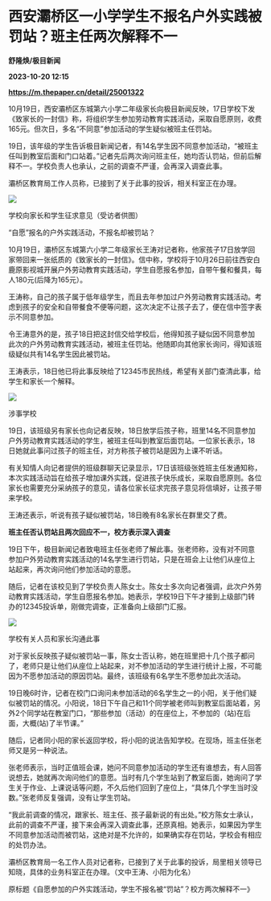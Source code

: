 # 西安灞桥区一小学学生不报名户外实践被罚站？班主任两次解释不一
**舒隆焕/极目新闻**

**2023-10-20 12:15**

**https://m.thepaper.cn/detail/25001322**

10月19日，西安灞桥区东城第六小学二年级家长向极目新闻反映，17日学校下发《致家长的一封信》称，将组织学生参加劳动教育实践活动，采取自愿原则，收费165元。但次日，多名“不同意”参加活动的学生疑似被班主任罚站。

19日，该年级的学生告诉极目新闻记者，有14名学生因不同意参加活动，“被班主任叫到教室后面和门口站着。”记者先后两次询问班主任，她均否认罚站，但前后解释不一。学校负责人也承认，之前的调查不严谨，会再深入调查此事。

灞桥区教育局工作人员称，已接到了关于此事的投诉，相关科室正在办理。

![](https://imagecloud.thepaper.cn/thepaper/image/274/919/712.png)

学校向家长和学生征求意见（受访者供图）

“自愿”报名的户外实践活动，不报名却被罚站？

10月19日，灞桥区东城第六小学二年级家长王涛对记者称，他家孩子17日放学回家带回来一张纸质的《致家长的一封信》。信中称，学校将于10月26日前往西安白鹿原影视城开展户外劳动教育实践活动，学生自愿报名参加，自带午餐和餐具，每人180元(后降为165元）。

王涛称，自己的孩子属于低年级学生，而且去年参加过户外劳动教育实践活动。考虑到孩子的安全和自带餐食不便等问题，这次决定不让孩子去了，便在信中签字表示不同意参加。

令王涛意外的是，孩子18日把这封信交给学校后，他得知孩子疑似因不同意参加此次的户外劳动教育实践活动，被班主任罚站。他随即向其他家长询问，得知该班级疑似共有14名学生因此被罚站。

王涛表示，18日他已将此事反映给了12345市民热线，希望有关部门查清此事，给学生和家长一个解释。

![](https://imagecloud.thepaper.cn/thepaper/image/274/919/713.png)

涉事学校

19日，该班级另有家长也向记者反映，18日放学后孩子称，班里14名不同意参加户外劳动教育实践活动的学生，被班主任叫到教室后面罚站。一位家长表示，18日她就此事问过孩子的班主任，对方称孩子被罚站是因为上课不听话。

有关知情人向记者提供的班级群聊天记录显示，17日该班级张姓班主任发通知称，本次实践活动旨在给孩子增加课外实践，促进孩子快乐成长，采取自愿原则。各位家长也需要充分采纳孩子的意见，请各位家长征求完孩子意见将信填好，让孩子带来学校。

王涛还表示，听说有孩子疑似被罚站，18日晚有8名家长在群里交了费。

**班主任否认罚站且两次回应不一，校方表示深入调查**

19日下午，极目新闻记者致电班主任张老师了解此事。张老师称，没有对不同意参加户外劳动教育实践活动的14名学生进行罚站，只是在班会上让他们从座位上站起来，再次询问他们参加活动的意愿。

随后，记者在该校见到了学校负责人陈女士。陈女士多次向记者强调，此次户外劳动教育实践活动，学生自愿报名参加。她表示，学校19日下午才接到上级部门转办的12345投诉单，刚做完调查，正准备向上级部门汇报。

![](https://imagecloud.thepaper.cn/thepaper/image/274/919/714.png)

学校有关人员和家长沟通此事

对于家长反映孩子疑似被罚站一事，陈女士否认称，她在班里把十几个孩子都问了，老师只是让他们从座位上站起来，对不参加活动的学生进行统计上报，不可能因为不愿参加活动的原因罚站。最终，该班级有6名学生不愿参加此次活动。

19日晚6时许，记者在校门口询问未参加活动的6名学生之一的小阳，关于他们疑似被罚站的情况。小阳说，18日下午自己和11个同学被老师叫到教室后面站着，另外2个同学站在教室门口，“那些参加（活动）的在座位上，不参加的（站)在后面，大概(站)了半节课。”

随后，记者同小阳的家长返回学校，将小阳的说法告知学校。在现场，班主任张老师又是另一种说法。

张老师表示，当时正值班会课，她问不同意参加活动的学生还有谁想去，有人回答说想去，她就再次询问他们的意愿。当时有几个学生站到了教室后面，她询问了学生关于作业、上课说话等问题，不久后他们回到了座位上，“具体几个学生当时没数。”张老师反复强调，没有让学生罚站。

“我此前调查的情况，跟家长、班主任、孩子最新说的有出处。”校方陈女士承认，此前的调查不严谨，接下来会再深入调查此事，还原真相。她表示，如果因为学生不同意参加活动而被罚站，这绝对是不允许的，如果确实存在罚站，学校会有相应的处罚办法。

灞桥区教育局一名工作人员对记者称，已接到了关于此事的投诉，局里相关领导已知晓，具体的业务科室正在办理。（文中王涛、小阳为化名）

原标题《自愿参加的户外实践活动，学生不报名被“罚站”？校方两次解释不一》